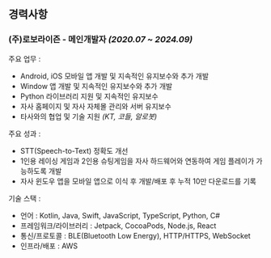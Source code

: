 
## 경력사항
### (주)로보라이즌 - 메인개발자 *(2020.07 ~ 2024.09)*

주요 업무 :
- Android, iOS 모바일 앱 개발 및 지속적인 유지보수와 추가 개발
- Window 앱 개발 및 지속적인 유지보수와 추가 개발
- Python 라이브러리 지원 및 지속적인 유지보수
- 자사 홈페이지 및 자사 자체몰 관리와 서버 유지보수
- 타사와의 협업 및 기술 지원  *(KT, 코들, 알로봇)*

주요 성과 :
- STT(Speech-to-Text) 정확도 개선
- 1인용 레이싱 게임과 2인용 슈팅게임을 자사 하드웨어와 연동하여 게임 플레이가 가능하도록 개발
- 자사 윈도우 앱을 모바일 앱으로 이식 후 개발/배포 후 누적 10만 다운로드를 기록

기술 스택 :
- 언어 : Kotlin, Java, Swift, JavaScript, TypeScript, Python, C#
- 프레임워크/라이브러리 : Jetpack, CocoaPods, Node.js, React
- 통신/프로토콜 : BLE(Bluetooth Low Energy), HTTP/HTTPS, WebSocket
- 인프라/배포 : AWS
